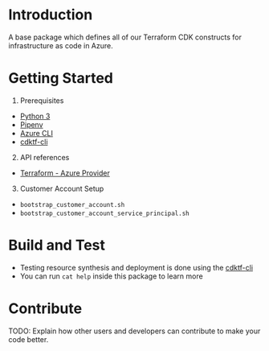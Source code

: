 # Introduction 
A base package which defines all of our Terraform CDK constructs for infrastructure as code in Azure.

# Getting Started
1.	Prerequisites
-   [Python 3](https://www.python.org/downloads/)
-   [Pipenv](https://pipenv.pypa.io/en/latest/installation/#installing-pipenv)
-   [Azure CLI](https://learn.microsoft.com/en-us/cli/azure/install-azure-cli)
-   [cdktf-cli](https://developer.hashicorp.com/terraform/cdktf/cli-reference/cli-configuration)
2.	API references
- [Terraform - Azure Provider](https://registry.terraform.io/providers/hashicorp/azurerm/latest/docs)
3. Customer Account Setup
-   `bootstrap_customer_account.sh`
-   `bootstrap_customer_account_service_principal.sh`


# Build and Test
- Testing resource synthesis and deployment is done using the [cdktf-cli](https://developer.hashicorp.com/terraform/cdktf/cli-reference/commands)
- You can run `cat help` inside this package to learn more

# Contribute
TODO: Explain how other users and developers can contribute to make your code better.
